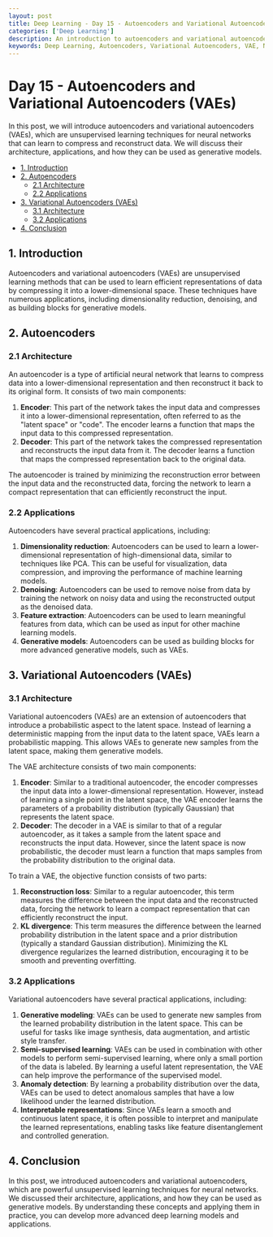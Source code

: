 ```yaml
---
layout: post
title: Deep Learning - Day 15 - Autoencoders and Variational Autoencoders (VAEs)
categories: ['Deep Learning']
description: An introduction to autoencoders and variational autoencoders and their applications.
keywords: Deep Learning, Autoencoders, Variational Autoencoders, VAE, Neural Networks, Dimensionality Reduction, Generative Models
---
```

# Day 15 - Autoencoders and Variational Autoencoders (VAEs)

In this post, we will introduce autoencoders and variational autoencoders (VAEs), which are unsupervised learning techniques for neural networks that can learn to compress and reconstruct data. We will discuss their architecture, applications, and how they can be used as generative models.

- [1. Introduction](#1-introduction)
- [2. Autoencoders](#2-autoencoders)
  - [2.1 Architecture](#21-architecture)
  - [2.2 Applications](#22-applications)
- [3. Variational Autoencoders (VAEs)](#3-variational-autoencoders-vaes)
    - [3.1 Architecture](#31-architecture)
    - [3.2 Applications](#32-applications)
- [4. Conclusion](#4-conclusion)

## 1. Introduction

Autoencoders and variational autoencoders (VAEs) are unsupervised learning methods that can be used to learn efficient representations of data by compressing it into a lower-dimensional space. These techniques have numerous applications, including dimensionality reduction, denoising, and as building blocks for generative models.

## 2. Autoencoders

### 2.1 Architecture 

An autoencoder is a type of artificial neural network that learns to compress data into a lower-dimensional representation and then reconstruct it back to its original form. It consists of two main components:

1. **Encoder**: This part of the network takes the input data and compresses it into a lower-dimensional representation, often referred to as the "latent space" or "code". The encoder learns a function that maps the input data to this compressed representation.
2. **Decoder**: This part of the network takes the compressed representation and reconstructs the input data from it. The decoder learns a function that maps the compressed representation back to the original data.

The autoencoder is trained by minimizing the reconstruction error between the input data and the reconstructed data, forcing the network to learn a compact representation that can efficiently reconstruct the input.

### 2.2 Applications

Autoencoders have several practical applications, including:

1. **Dimensionality reduction**: Autoencoders can be used to learn a lower-dimensional representation of high-dimensional data, similar to techniques like PCA. This can be useful for visualization, data compression, and improving the performance of machine learning models.
2. **Denoising**: Autoencoders can be used to remove noise from data by training the network on noisy data and using the reconstructed output as the denoised data.
3. **Feature extraction**: Autoencoders can be used to learn meaningful features from data, which can be used as input for other machine learning models.
4. **Generative models**: Autoencoders can be used as building blocks for more advanced generative models, such as VAEs.

## 3. Variational Autoencoders (VAEs)

### 3.1 Architecture

Variational autoencoders (VAEs) are an extension of autoencoders that introduce a probabilistic aspect to the latent space. Instead of learning a deterministic mapping from the input data to the latent space, VAEs learn a probabilistic mapping. This allows VAEs to generate new samples from the latent space, making them generative models.

The VAE architecture consists of two main components:

1. **Encoder**: Similar to a traditional autoencoder, the encoder compresses the input data into a lower-dimensional representation. However, instead of learning a single point in the latent space, the VAE encoder learns the parameters of a probability distribution (typically Gaussian) that represents the latent space.
2. **Decoder**: The decoder in a VAE is similar to that of a regular autoencoder, as it takes a sample from the latent space and reconstructs the input data. However, since the latent space is now probabilistic, the decoder must learn a function that maps samples from the probability distribution to the original data.

To train a VAE, the objective function consists of two parts:

1. **Reconstruction loss**: Similar to a regular autoencoder, this term measures the difference between the input data and the reconstructed data, forcing the network to learn a compact representation that can efficiently reconstruct the input.
2. **KL divergence**: This term measures the difference between the learned probability distribution in the latent space and a prior distribution (typically a standard Gaussian distribution). Minimizing the KL divergence regularizes the learned distribution, encouraging it to be smooth and preventing overfitting.

### 3.2 Applications

Variational autoencoders have several practical applications, including:

1. **Generative modeling**: VAEs can be used to generate new samples from the learned probability distribution in the latent space. This can be useful for tasks like image synthesis, data augmentation, and artistic style transfer.
2. **Semi-supervised learning**: VAEs can be used in combination with other models to perform semi-supervised learning, where only a small portion of the data is labeled. By learning a useful latent representation, the VAE can help improve the performance of the supervised model.
3. **Anomaly detection**: By learning a probability distribution over the data, VAEs can be used to detect anomalous samples that have a low likelihood under the learned distribution.
4. **Interpretable representations**: Since VAEs learn a smooth and continuous latent space, it is often possible to interpret and manipulate the learned representations, enabling tasks like feature disentanglement and controlled generation.

## 4. Conclusion

In this post, we introduced autoencoders and variational autoencoders, which are powerful unsupervised learning techniques for neural networks. We discussed their architecture, applications, and how they can be used as generative models. By understanding these concepts and applying them in practice, you can develop more advanced deep learning models and applications.
